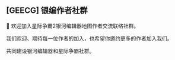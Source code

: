 ## [GEECG] 银编作者社群

👋 欢迎加入星际争霸2银河编辑器地图作者交流联络社群。

我们欢迎、期待每一位作者的加入，也希望你邀约更多的作者加入我们。

共同建设银河编辑器和星际争霸社群。


<!--

**Here are some ideas to get you started:**

🙋‍♀️ A short introduction - what is your organization all about?
🌈 Contribution guidelines - how can the community get involved?
👩‍💻 Useful resources - where can the community find your docs? Is there anything else the community should know?
🍿 Fun facts - what does your team eat for breakfast?
🧙 Remember, you can do mighty things with the power of [Markdown](https://docs.github.com/github/writing-on-github/getting-started-with-writing-and-formatting-on-github/basic-writing-and-formatting-syntax)
-->
